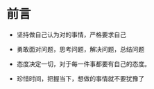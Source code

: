# 前言

* 坚持做自己认为对的事情，严格要求自己



* 勇敢面对问题，思考问题，解决问题，总结问题



* 态度决定一切，对于每一件事都要有自己的态度。



* 珍惜时间，把握当下，想做的事情就不要犹豫了

　　



 　　
	
